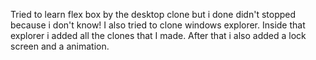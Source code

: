 Tried to learn flex box by the desktop clone but i done didn't stopped because i don't know!
I also tried to clone windows explorer.
Inside that explorer i added all the clones that I made.
After that i also added a lock screen and a animation.
